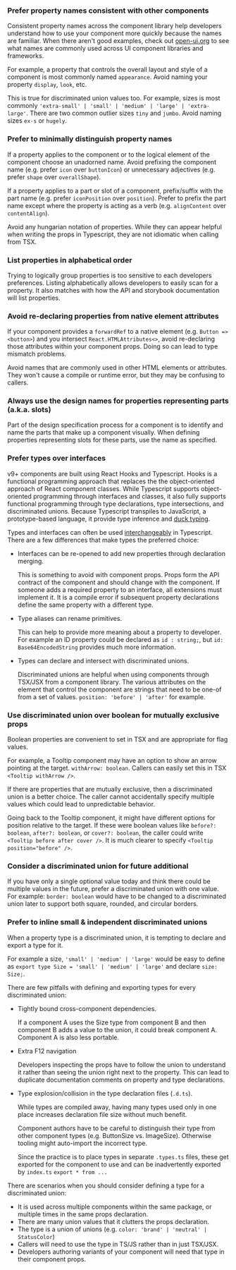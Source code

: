 ### Prefer property names consistent with other components

Consistent property names across the component library help developers understand how to use your component more quickly because the names are familiar. When there aren't good examples, check out [open-ui.org](https://open-ui.org/) to see what names are commonly used across UI component libraries and frameworks.

For example, a property that controls the overall layout and style of a component is most commonly named `appearance`. Avoid naming your property `display`, `look`, etc.

This is true for discriminated union values too. For example, sizes is most commonly `'extra-small' | 'small' | 'medium' | 'large' | 'extra-large'`. There are two common outlier sizes `tiny` and `jumbo`. Avoid naming sizes `ex-s` or `hugely`.

### Prefer to minimally distinguish property names

If a property applies to the component or to the logical element of the component choose an unadorned name. Avoid prefixing the component name (e.g. prefer `icon` over `buttonIcon`) or unnecessary adjectives (e.g. prefer `shape` over `overallShape`).

If a property applies to a part or slot of a component, prefix/suffix with the part name (e.g. prefer `iconPosition` over `position`). Prefer to prefix the part name except where the property is acting as a verb (e.g. `alignContent` over `contentAlign`).

Avoid any hungarian notation of properties. While they can appear helpful when writing the props in Typescript, they are not idiomatic when calling from TSX.

### List properties in alphabetical order

Trying to logically group properties is too sensitive to each developers preferences. Listing alphabetically allows developers to easily scan for a property. It also matches with how the API and storybook documentation will list properties.

### Avoid re-declaring properties from native element attributes

If your component provides a `forwardRef` to a native element (e.g. `Button => <button>`) and you intersect `React.HTMLAttributes<>`, avoid re-declaring those attributes within your component props. Doing so can lead to type mismatch problems.

Avoid names that are commonly used in other HTML elements or attributes. They won't cause a compile or runtime error, but they may be confusing to callers.

### Always use the design names for properties representing parts (a.k.a. slots)

Part of the design specification process for a component is to identify and name the parts that make up a component visually. When defining properties representing slots for these parts, use the name as specified.

### Prefer types over interfaces

v9+ components are built using React Hooks and Typescript. Hooks is a functional programming approach that replaces the the object-oriented approach of React component classes. While Typescript supports object-oriented programming through interfaces and classes, it also fully supports functional programming through type declarations, type intersections, and discriminated unions. Because Typescript transpiles to JavaScript, a prototype-based language, it provide type inference and [duck typing](https://en.wikipedia.org/wiki/Duck_typing).

Types and interfaces can often be used [interchangeably](https://www.typescriptlang.org/docs/handbook/2/everyday-types.html#differences-between-type-aliases-and-interfaces) in Typescript. There are a few differences that make types the preferred choice:

- Interfaces can be re-opened to add new properties through declaration merging.

  This is something to avoid with component props. Props form the API contract of the component and should change with the component. If someone adds a required property to an interface, all extensions must implement it. It is a compile error if subsequent property declarations define the same property with a different type.

- Type aliases can rename primitives.

  This can help to provide more meaning about a property to developer. For example an ID property could be declared as `id : string;`, but `id: Base64EncodedString` provides much more information.

- Types can declare and intersect with discriminated unions.

  Discriminated unions are helpful when using components through TSX/JSX from a component library. The various attributes on the element that control the component are strings that need to be one-of from a set of values. `position: 'before' | 'after'` for example.

### Use discriminated union over boolean for mutually exclusive props

Boolean properties are convenient to set in TSX and are appropriate for flag values.

For example, a Tooltip component may have an option to show an arrow pointing at the target. `withArrow: boolean`. Callers can easily set this in TSX `<Tooltip withArrow />`.

If there are properties that are mutually exclusive, then a discriminated union is a better choice. The caller cannot accidentally specify multiple values which could lead to unpredictable behavior.

Going back to the Tooltip component, it might have different options for position relative to the target. If these were boolean values like `before?: boolean`, `after?: boolean`, or `cover?: boolean`, the caller could write `<Tooltip before after cover />`. It is much clearer to specify `<Tooltip position="before" />`.

### Consider a discriminated union for future additional

If you have only a single optional value today and think there could be multiple values in the future, prefer a discriminated union with one value. For example: `border: boolean` would have to be changed to a discriminated union later to support both square, rounded, and circular borders.

### Prefer to inline small & independent discriminated unions

When a property type is a discriminated union, it is tempting to declare and export a type for it.

For example a size, `'small' | 'medium' | 'large'` would be easy to define as `export type Size = 'small' | 'medium' | 'large'` and declare `size: Size;`.

There are few pitfalls with defining and exporting types for every discriminated union:

- Tightly bound cross-component dependencies.

  If a component A uses the Size type from component B and then component B adds a value to the union, it could break component A. Component A is also less portable.

- Extra F12 navigation

  Developers inspecting the props have to follow the union to understand it rather than seeing the union right next to the property. This can lead to duplicate documentation comments on property and type declarations.

- Type explosion/collision in the type declaration files (`.d.ts`).

  While types are compiled away, having many types used only in one place increases declaration file size without much benefit.

  Component authors have to be careful to distinguish their type from other component types (e.g. ButtonSize vs. ImageSize). Otherwise tooling might auto-import the incorrect type.

  Since the practice is to place types in separate `.types.ts` files, these get exported for the component to use and can be inadvertently exported by `index.ts` `export * from ...`

There are scenarios when you should consider defining a type for a discriminated union:

- It is used across multiple components within the same package, or multiple times in the same props declaration.
- There are many union values that it clutters the props declaration.
- The type is a union of unions (e.g. `color: 'brand' | 'neutral' | StatusColor`)
- Callers will need to use the type in TS/JS rather than in just TSX/JSX.
- Developers authoring variants of your component will need that type in their component props.
